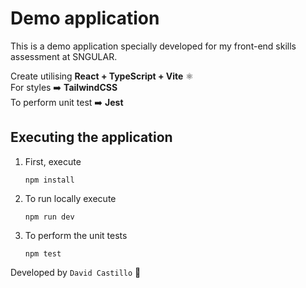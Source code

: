 # Demo application

This is a demo application specially developed for my front-end skills assessment at SNGULAR.

Create utilising **React + TypeScript + Vite** ⚛️  
For styles ➡️ **TailwindCSS**  
To perform unit test ➡️ **Jest**

## Executing the application

1. First, execute
   ```CMD
   npm install
   ```
2. To run locally execute
   ```CMD
   npm run dev
   ```
3. To perform the unit tests
   ```CMD
   npm test
   ```

Developed by `David Castillo` 🦾
